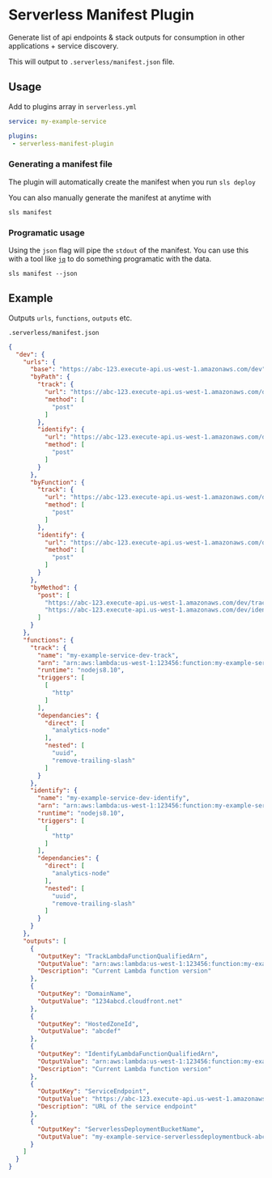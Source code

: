 # Serverless Manifest Plugin

Generate list of api endpoints & stack outputs for consumption in other applications + service discovery.

This will output to `.serverless/manifest.json` file.

## Usage

Add to plugins array in `serverless.yml`

```yml
service: my-example-service

plugins:
 - serverless-manifest-plugin
```

### Generating a manifest file

The plugin will automatically create the manifest when you run `sls deploy`


You can also manually generate the manifest at anytime with

```
sls manifest
```

### Programatic usage

Using the `json` flag will pipe the `stdout` of the manifest. You can use this with a tool like [`jq`](https://stedolan.github.io/jq/) to do something programatic with the data.

```
sls manifest --json
```

## Example

Outputs `urls`, `functions`, `outputs` etc.

`.serverless/manifest.json`

```json
{
  "dev": {
    "urls": {
      "base": "https://abc-123.execute-api.us-west-1.amazonaws.com/dev",
      "byPath": {
        "track": {
          "url": "https://abc-123.execute-api.us-west-1.amazonaws.com/dev/track",
          "method": [
            "post"
          ]
        },
        "identify": {
          "url": "https://abc-123.execute-api.us-west-1.amazonaws.com/dev/identify",
          "method": [
            "post"
          ]
        }
      },
      "byFunction": {
        "track": {
          "url": "https://abc-123.execute-api.us-west-1.amazonaws.com/dev/track",
          "method": [
            "post"
          ]
        },
        "identify": {
          "url": "https://abc-123.execute-api.us-west-1.amazonaws.com/dev/identify",
          "method": [
            "post"
          ]
        }
      },
      "byMethod": {
        "post": [
          "https://abc-123.execute-api.us-west-1.amazonaws.com/dev/track",
          "https://abc-123.execute-api.us-west-1.amazonaws.com/dev/identify"
        ]
      }
    },
    "functions": {
      "track": {
        "name": "my-example-service-dev-track",
        "arn": "arn:aws:lambda:us-west-1:123456:function:my-example-service-dev-track:3",
        "runtime": "nodejs8.10",
        "triggers": [
          [
            "http"
          ]
        ],
        "dependancies": {
          "direct": [
            "analytics-node"
          ],
          "nested": [
            "uuid",
            "remove-trailing-slash"
          ]
        }
      },
      "identify": {
        "name": "my-example-service-dev-identify",
        "arn": "arn:aws:lambda:us-west-1:123456:function:my-example-service-dev-identify:3",
        "runtime": "nodejs8.10",
        "triggers": [
          [
            "http"
          ]
        ],
        "dependancies": {
          "direct": [
            "analytics-node"
          ],
          "nested": [
            "uuid",
            "remove-trailing-slash"
          ]
        }
      }
    },
    "outputs": [
      {
        "OutputKey": "TrackLambdaFunctionQualifiedArn",
        "OutputValue": "arn:aws:lambda:us-west-1:123456:function:my-example-service-dev-track:3",
        "Description": "Current Lambda function version"
      },
      {
        "OutputKey": "DomainName",
        "OutputValue": "1234abcd.cloudfront.net"
      },
      {
        "OutputKey": "HostedZoneId",
        "OutputValue": "abcdef"
      },
      {
        "OutputKey": "IdentifyLambdaFunctionQualifiedArn",
        "OutputValue": "arn:aws:lambda:us-west-1:123456:function:my-example-service-dev-identify:3",
        "Description": "Current Lambda function version"
      },
      {
        "OutputKey": "ServiceEndpoint",
        "OutputValue": "https://abc-123.execute-api.us-west-1.amazonaws.com/dev",
        "Description": "URL of the service endpoint"
      },
      {
        "OutputKey": "ServerlessDeploymentBucketName",
        "OutputValue": "my-example-service-serverlessdeploymentbuck-abc123"
      }
    ]
  }
}
```
